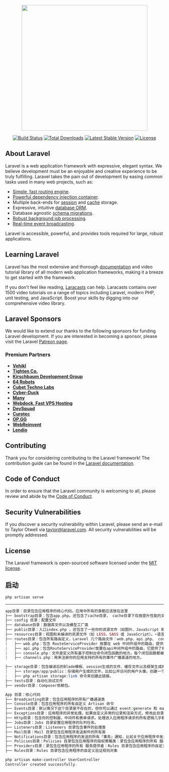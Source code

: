 <p align="center"><a href="https://laravel.com" target="_blank"><img src="https://raw.githubusercontent.com/laravel/art/master/logo-lockup/5%20SVG/2%20CMYK/1%20Full%20Color/laravel-logolockup-cmyk-red.svg" width="400"></a></p>

<p align="center">
<a href="https://travis-ci.org/laravel/framework"><img src="https://travis-ci.org/laravel/framework.svg" alt="Build Status"></a>
<a href="https://packagist.org/packages/laravel/framework"><img src="https://img.shields.io/packagist/dt/laravel/framework" alt="Total Downloads"></a>
<a href="https://packagist.org/packages/laravel/framework"><img src="https://img.shields.io/packagist/v/laravel/framework" alt="Latest Stable Version"></a>
<a href="https://packagist.org/packages/laravel/framework"><img src="https://img.shields.io/packagist/l/laravel/framework" alt="License"></a>
</p>

## About Laravel

Laravel is a web application framework with expressive, elegant syntax. We believe development must be an enjoyable and creative experience to be truly fulfilling. Laravel takes the pain out of development by easing common tasks used in many web projects, such as:

- [Simple, fast routing engine](https://laravel.com/docs/routing).
- [Powerful dependency injection container](https://laravel.com/docs/container).
- Multiple back-ends for [session](https://laravel.com/docs/session) and [cache](https://laravel.com/docs/cache) storage.
- Expressive, intuitive [database ORM](https://laravel.com/docs/eloquent).
- Database agnostic [schema migrations](https://laravel.com/docs/migrations).
- [Robust background job processing](https://laravel.com/docs/queues).
- [Real-time event broadcasting](https://laravel.com/docs/broadcasting).

Laravel is accessible, powerful, and provides tools required for large, robust applications.

## Learning Laravel

Laravel has the most extensive and thorough [documentation](https://laravel.com/docs) and video tutorial library of all modern web application frameworks, making it a breeze to get started with the framework.

If you don't feel like reading, [Laracasts](https://laracasts.com) can help. Laracasts contains over 1500 video tutorials on a range of topics including Laravel, modern PHP, unit testing, and JavaScript. Boost your skills by digging into our comprehensive video library.

## Laravel Sponsors

We would like to extend our thanks to the following sponsors for funding Laravel development. If you are interested in becoming a sponsor, please visit the Laravel [Patreon page](https://patreon.com/taylorotwell).

### Premium Partners

- **[Vehikl](https://vehikl.com/)**
- **[Tighten Co.](https://tighten.co)**
- **[Kirschbaum Development Group](https://kirschbaumdevelopment.com)**
- **[64 Robots](https://64robots.com)**
- **[Cubet Techno Labs](https://cubettech.com)**
- **[Cyber-Duck](https://cyber-duck.co.uk)**
- **[Many](https://www.many.co.uk)**
- **[Webdock, Fast VPS Hosting](https://www.webdock.io/en)**
- **[DevSquad](https://devsquad.com)**
- **[Curotec](https://www.curotec.com/services/technologies/laravel/)**
- **[OP.GG](https://op.gg)**
- **[WebReinvent](https://webreinvent.com/?utm_source=laravel&utm_medium=github&utm_campaign=patreon-sponsors)**
- **[Lendio](https://lendio.com)**

## Contributing

Thank you for considering contributing to the Laravel framework! The contribution guide can be found in the [Laravel documentation](https://laravel.com/docs/contributions).

## Code of Conduct

In order to ensure that the Laravel community is welcoming to all, please review and abide by the [Code of Conduct](https://laravel.com/docs/contributions#code-of-conduct).

## Security Vulnerabilities

If you discover a security vulnerability within Laravel, please send an e-mail to Taylor Otwell via [taylor@laravel.com](mailto:taylor@laravel.com). All security vulnerabilities will be promptly addressed.

## License

The Laravel framework is open-sourced software licensed under the [MIT license](https://opensource.org/licenses/MIT).

## 启动
```php
php artisan serve
```

---
```php
app目录：目录包含应用程序的核心代码。应用中所有的类都应该放在这里
├── bootstrap目录：包含app.php。还包含了cache目录， cache目录下存放提升性能的文件，比如路由和服务缓存文件。
├── config 目录：配置文件
├── database目录：数据库文件以及模型工厂类
├── public目录：入口index.php ，还包含了一些你的资源文件（如图片、JavaScript 和 CSS）。
├── resources目录：视图和未编译的资源文件（如 LESS、SASS 或 JavaScript）。+语言文件
├── routes目录：包含所有路由定义，Laravel 几个路由文件：web.php、api.php、 console.php 和 channels.php。
|	├── web.php：包含 RouteServiceProvider 放置在 web 中间件组中的路由，提供会话状态、CSRF 防护和 cookie 加密。如果应用不提供无状态的、RESTful 风格的 API，则所有的路由都在 web.php 文件中定义。
|	├── api.php：包含RouteServiceProvider放置在api中间件组中的路由，它提供了频率限制。这些路由都是无状态的，所以通过这些路由进入应用请求旨在通过令牌进行身份认证，并且不能访问会话状态。
|	├── console.php：文件是定义所有基于控制台命令闭包函数的地方。每个闭包函数都被绑定到一个命令实例并且允许和命令行 IO 方法进行简单的交互。尽管这些文件没有定义 HTTP 路由，但它也将基于控制台的入口点（路由）定义到应用程序中。
|	├── channels.php：用来注册你的应用支持的所有的事件广播渠道的地方。

├── storage目录：包含编译后的Blade模板、session生成的文件、缓存文件以及框架生成的其他文件。这个目录有app、framework和logs三个子目录。app目录可以用来存储应用生成的任何文件。 framework目录用来存储框架生成的文件和缓存。最后，logs目录包含应用的日志文件。
|	├── storage/app/public：存储用户生成的文件，比如公开访问的用户头像。创建一个public/storage的软链接指向这个目录。
|	├── php artisan storage:link 命令来创建此链接。
├── tests目录：自动化测试文件
├── vendor目录：Composer依赖包。

App 目录：核心代码
├── Broadcasting目录：包含应用程序的所有广播通道类
├── Console目录：包含应用程序的所有自定义 Artisan 命令
├── Events目录：默认情况下这个目录是不存在的，但你可以通过 event:generate 和 make:event Artisan 命令去创建
├── Exceptions目录：应用程序的异常处理。如果自定义异常的记录和渲染方式，修改此目录中的 Handler 类。
├── Http目录：包含你的控制器，中间件和表单请求。处理进入应用程序请求的所有逻辑几乎都放置在此目录。
├── Jobs目录：Jobs 目录安置应用程序的队列任务。
├── Listeners目录：Listeners 目录包含事件的处理类
├── Mail目录：Mail 目录包含应用程序发送邮件的所有类
├── Notifications目录：包含应用程序的发送的所有『事务』通知，比如关于应用程序中发生的事件的简单通知
├── Policies目录：Policies 目录包含应用程序的授权策略类：录包含应用程序的所有 服务提供者：Rules 目录包含应用程序的自定义验证规则对象
├── Providers目录：录包含应用程序的所有 服务提供者：Rules 目录包含应用程序的自定义验证规则对象
├── Rules目录：Rules 目录包含应用程序的自定义验证规则对象
```



```php
php artisan make:controller UserController
Controller created successfully.

```















